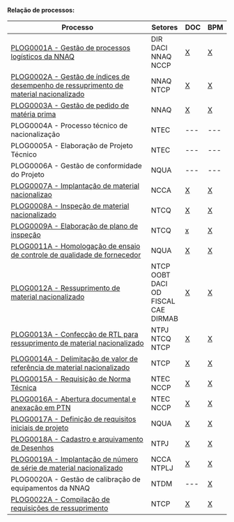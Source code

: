 **Relação de processos:**

| Processo | Setores | DOC | BPM |
| ---      | ---     | --- | --- |
| [PLOG0001A - Gestão de processos logísticos da NNAQ](PLOG0001A.pdf) | DIR <br> DACI <br> NNAQ <br> NCCP | [X](PLOG0001A.docx) | [X](PLOG0001A.bpm) |
| [PLOG0002A - Gestão de índices de desempenho de ressuprimento de material nacionalizado](PLOG0002A.pdf) | NNAQ <br> NTCP | [X](PLOG0002A.docx) | [X](PLOG0002A.bpm) |
| [PLOG0003A - Gestão de pedido de matéria prima](PLOG0003A.pdf) | NNAQ     | [X](PLOG0003A.docx) | [X](PLOG0003A.bpm) |
| PLOG0004A - Processo técnico de nacionalização | NTEC | --- | --- |
| PLOG0005A - Elaboração de Projeto Técnico | NTEC | --- | --- |
| PLOG0006A - Gestão de conformidade do Projeto | NQUA     | --- | --- |
| [PLOG0007A - Implantação de material nacionalizao](PLOG0007A.pdf) | NCCA | [X](PLOG00007A.docx) | [X](PLOG0007.bpm) |
| [PLOG0008A - Inspeção de material nacionalizado](PLOG0008A.pdf) | NTCQ | [X](PLOG0008A.docx) | [X](PLOG0008A.bpm) |
| [PLOG0009A - Elaboração de plano de inspeção](PLOG0009A.pdf) | NTCQ | [x](PLOG0009A.docx) | [X](PLOG0009A.bpm) |
| [PLOG0011A - Homologação de ensaio de controle de qualidade de fornecedor](PLOG0011A.pdf) | NQUA | [X](PLOG0011A.docx) | [X](PLOG0011A.bpm) |
| [PLOG0012A - Ressuprimento de material nacionalizado](PLOG0012A.pdf) | NTCP <br> OOBT <br> DACI <br> OD <br> FISCAL <br> CAE <br> DIRMAB | [X](PLOG0012A.docx) | [X](PLOG0012A.bpm) |
| [PLOG0013A - Confecção de RTL para ressuprimento de material nacionalizado](PLOG0013A.pdf) | NTPJ <br> NTCQ <br> NTCP  | [X](PLOG0013A.docx) | [X](PLOG0013A.bpm) | 
| [PLOG0014A - Delimitação de valor de referência de material nacionalizado](PLOG0014A.pdf) | NTCP | [X](PLOG0014A.docx) | [X](PLOG0014A.bpm) |
| [PLOG0015A - Requisição de Norma Técnica](PLOG0015A.pdf) | NTEC <br> NCCP | [X](PLOG0015A.docx) | [X](PLOG0015A.bpm) |
| [PLOG0016A - Abertura documental e anexação em PTN](PLOG0016A.pdf) | NTEC <br> NCCP | [X](PLOG0016A.docx) | [X](PLOG0016A.bpm) |
| [PLOG0017A - Definição de requisitos iniciais de projeto](PLOG0017A.pdf) | NQUA | [X](PLOG0017A.docx) | [X](PLOG0017A.bpm) |
| [PLOG0018A - Cadastro e arquivamento de Desenhos](PLOG0018A.pdf) | NTPJ | [X](PLOG0018A.docx) | [X](PLOG0018A.bpm) |
| [PLOG0019A - Implantação de número de série de material nacionalizado](PLOG0019A.pdf) | NCCA <br> NTPLJ | [X](PLOG0019A.docx) | [X](PLOG0019A.bpm) |
| PLOG0020A - Gestão de calibração de equipamentos da NNAQ | NTDM     | --- | [X](PLOG0020A.bpm) |
| [PLOG0022A - Compilação de requisições de ressuprimento](PLOG0022A.pdf) | NTCP | [X](PLOG0022A.docx) | [X](PLOG0022A.bpm) |
